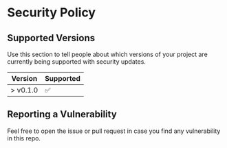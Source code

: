 # Security Policy

## Supported Versions

Use this section to tell people about which versions of your project are
currently being supported with security updates.

| Version  | Supported          |
|----------|--------------------|
| > v0.1.0 | :white_check_mark: |

## Reporting a Vulnerability

Feel free to open the issue or pull request in case you find any vulnerability in this repo.
